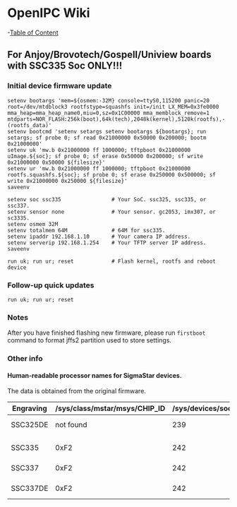 # OpenIPC Wiki
-[Table of Content](../index.md)

For Anjoy/Brovotech/Gospell/Uniview boards with SSC335 Soc ONLY!!!
------------------------------------------------------------------

### Initial device firmware update

```
setenv bootargs 'mem=${osmem:-32M} console=ttyS0,115200 panic=20 root=/dev/mtdblock3 rootfstype=squashfs init=/init LX_MEM=0x3fe0000 mma_heap=mma_heap_name0,miu=0,sz=0x1C00000 mma_memblock_remove=1 mtdparts=NOR_FLASH:256k(boot),64k(tech),2048k(kernel),5120k(rootfs),-(rootfs_data)'
setenv bootcmd 'setenv setargs setenv bootargs ${bootargs}; run setargs; sf probe 0; sf read 0x21000000 0x50000 0x200000; bootm 0x21000000'
setenv uk 'mw.b 0x21000000 ff 1000000; tftpboot 0x21000000 uImage.${soc}; sf probe 0; sf erase 0x50000 0x200000; sf write 0x21000000 0x50000 ${filesize}'
setenv ur 'mw.b 0x21000000 ff 1000000; tftpboot 0x21000000 rootfs.squashfs.${soc}; sf probe 0; sf erase 0x250000 0x500000; sf write 0x21000000 0x250000 ${filesize}'
saveenv

setenv soc ssc335                # Your SoC. ssc325, ssc335, or ssc337.
setenv sensor none               # Your sensor. gc2053, imx307, or sc3335.
setenv osmem 32M
setenv totalmem 64M              # 64M for ssc335.
setenv ipaddr 192.168.1.10       # Your camera IP address.
setenv serverip 192.168.1.254    # Your TFTP server IP address.
saveenv

run uk; run ur; reset            # Flash kernel, rootfs and reboot device
```

### Follow-up quick updates

```
run uk; run ur; reset
```

### Notes

After you have finished flashing new firmware, please run `firstboot` command
to format jffs2 partition used to store settings.


### Other info

#### Human-readable processor names for SigmaStar devices.
The data is obtained from the original firmware.

| Engraving | /sys/class/mstar/msys/CHIP_ID | /sys/devices/soc0/soc_id | /sys/devices/soc0/machine        |
|-----------|-------------------------------|--------------------------|----------------------------------|
| SSC325DE  | not found                     | 239                      | INFINITY6 SSC009B-S01A QFN128    |
|           |                               |                          |                                  |
| SSC335    | 0xF2                          | 242                      | INFINITY6B0 SSC009A-S01A QFN88   |
| SSC337    | 0xF2                          | 242                      | INFINITY6B0 SSC009A-S01A QFN88   |
| SSC337DE  | 0xF2                          | 242                      | INFINITY6B0 SSC009B-S01A QFN128  |
